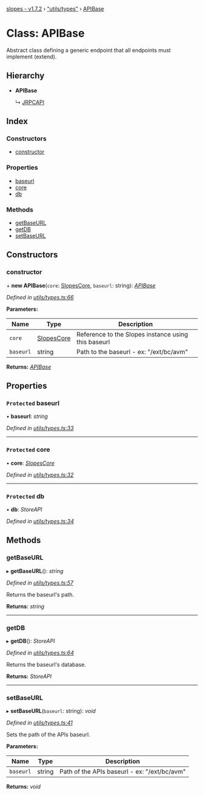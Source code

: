 [slopes - v1.7.2](../README.md) › ["utils/types"](../modules/_utils_types_.md) › [APIBase](_utils_types_.apibase.md)

# Class: APIBase

Abstract class defining a generic endpoint that all endpoints must implement (extend).

## Hierarchy

* **APIBase**

  ↳ [JRPCAPI](_utils_types_.jrpcapi.md)

## Index

### Constructors

* [constructor](_utils_types_.apibase.md#constructor)

### Properties

* [baseurl](_utils_types_.apibase.md#protected-baseurl)
* [core](_utils_types_.apibase.md#protected-core)
* [db](_utils_types_.apibase.md#protected-db)

### Methods

* [getBaseURL](_utils_types_.apibase.md#getbaseurl)
* [getDB](_utils_types_.apibase.md#getdb)
* [setBaseURL](_utils_types_.apibase.md#setbaseurl)

## Constructors

###  constructor

\+ **new APIBase**(`core`: [SlopesCore](_slopes_.slopescore.md), `baseurl`: string): *[APIBase](_utils_types_.apibase.md)*

*Defined in [utils/types.ts:66](https://github.com/ava-labs/slopes/blob/65cee65/src/utils/types.ts#L66)*

**Parameters:**

Name | Type | Description |
------ | ------ | ------ |
`core` | [SlopesCore](_slopes_.slopescore.md) | Reference to the Slopes instance using this baseurl |
`baseurl` | string | Path to the baseurl - ex: "/ext/bc/avm"  |

**Returns:** *[APIBase](_utils_types_.apibase.md)*

## Properties

### `Protected` baseurl

• **baseurl**: *string*

*Defined in [utils/types.ts:33](https://github.com/ava-labs/slopes/blob/65cee65/src/utils/types.ts#L33)*

___

### `Protected` core

• **core**: *[SlopesCore](_slopes_.slopescore.md)*

*Defined in [utils/types.ts:32](https://github.com/ava-labs/slopes/blob/65cee65/src/utils/types.ts#L32)*

___

### `Protected` db

• **db**: *StoreAPI*

*Defined in [utils/types.ts:34](https://github.com/ava-labs/slopes/blob/65cee65/src/utils/types.ts#L34)*

## Methods

###  getBaseURL

▸ **getBaseURL**(): *string*

*Defined in [utils/types.ts:57](https://github.com/ava-labs/slopes/blob/65cee65/src/utils/types.ts#L57)*

Returns the baseurl's path.

**Returns:** *string*

___

###  getDB

▸ **getDB**(): *StoreAPI*

*Defined in [utils/types.ts:64](https://github.com/ava-labs/slopes/blob/65cee65/src/utils/types.ts#L64)*

Returns the baseurl's database.

**Returns:** *StoreAPI*

___

###  setBaseURL

▸ **setBaseURL**(`baseurl`: string): *void*

*Defined in [utils/types.ts:41](https://github.com/ava-labs/slopes/blob/65cee65/src/utils/types.ts#L41)*

Sets the path of the APIs baseurl.

**Parameters:**

Name | Type | Description |
------ | ------ | ------ |
`baseurl` | string | Path of the APIs baseurl - ex: "/ext/bc/avm"  |

**Returns:** *void*
